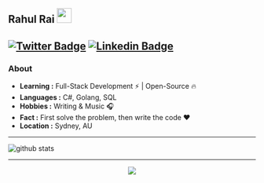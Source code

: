 ## Rahul Rai <img src="https://raw.githubusercontent.com/iampavangandhi/iampavangandhi/master/gifs/Hi.gif" width="30px">

[![Twitter Badge](https://img.shields.io/twitter/follow/rahulrai_in?style=social)](https://twitter.com/rahulrai_in)  [![Linkedin Badge](https://img.shields.io/badge/-RahulRai-blue?style=flat-square&logo=Linkedin&logoColor=white&link=https://www.linkedin.com/in/rahulrai-in/)](https://www.linkedin.com/in/rahulrai-in/)
---------------------------------------------------------------------------------------------------------------------------------------------------------------------------------
### About

-  **Learning :** Full-Stack Development :zap: | Open-Source :fire:	
-  **Languages :** C#, Golang, SQL
-  **Hobbies :** Writing & Music :headphones:
-  **Fact :** First solve the problem, then write the code :heart: 
-  **Location :** Sydney, AU

---------------------------------------------------------------------------------------------------------------------------------------------------------------------------------

![github stats](https://github-readme-stats.vercel.app/api?username=rahulrai-in&show_icons=true)

---------------------------------------------------------------------------------------------------------------------------------------------------------------------------------

<p align="center">
  <a href="https://github.com/rahulrai-in/hit-counter-fx">
    <img src="https://badge.tcblabs.net/api/hc/rahul/gh-readme"/>
  </a>
</p>
